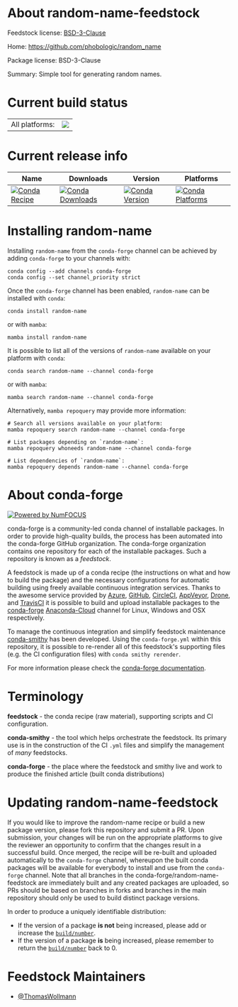 About random-name-feedstock
===========================

Feedstock license: [BSD-3-Clause](https://github.com/conda-forge/random-name-feedstock/blob/main/LICENSE.txt)

Home: https://github.com/phobologic/random_name

Package license: BSD-3-Clause

Summary: Simple tool for generating random names.

Current build status
====================


<table><tr><td>All platforms:</td>
    <td>
      <a href="https://dev.azure.com/conda-forge/feedstock-builds/_build/latest?definitionId=18791&branchName=main">
        <img src="https://dev.azure.com/conda-forge/feedstock-builds/_apis/build/status/random-name-feedstock?branchName=main">
      </a>
    </td>
  </tr>
</table>

Current release info
====================

| Name | Downloads | Version | Platforms |
| --- | --- | --- | --- |
| [![Conda Recipe](https://img.shields.io/badge/recipe-random--name-green.svg)](https://anaconda.org/conda-forge/random-name) | [![Conda Downloads](https://img.shields.io/conda/dn/conda-forge/random-name.svg)](https://anaconda.org/conda-forge/random-name) | [![Conda Version](https://img.shields.io/conda/vn/conda-forge/random-name.svg)](https://anaconda.org/conda-forge/random-name) | [![Conda Platforms](https://img.shields.io/conda/pn/conda-forge/random-name.svg)](https://anaconda.org/conda-forge/random-name) |

Installing random-name
======================

Installing `random-name` from the `conda-forge` channel can be achieved by adding `conda-forge` to your channels with:

```
conda config --add channels conda-forge
conda config --set channel_priority strict
```

Once the `conda-forge` channel has been enabled, `random-name` can be installed with `conda`:

```
conda install random-name
```

or with `mamba`:

```
mamba install random-name
```

It is possible to list all of the versions of `random-name` available on your platform with `conda`:

```
conda search random-name --channel conda-forge
```

or with `mamba`:

```
mamba search random-name --channel conda-forge
```

Alternatively, `mamba repoquery` may provide more information:

```
# Search all versions available on your platform:
mamba repoquery search random-name --channel conda-forge

# List packages depending on `random-name`:
mamba repoquery whoneeds random-name --channel conda-forge

# List dependencies of `random-name`:
mamba repoquery depends random-name --channel conda-forge
```


About conda-forge
=================

[![Powered by
NumFOCUS](https://img.shields.io/badge/powered%20by-NumFOCUS-orange.svg?style=flat&colorA=E1523D&colorB=007D8A)](https://numfocus.org)

conda-forge is a community-led conda channel of installable packages.
In order to provide high-quality builds, the process has been automated into the
conda-forge GitHub organization. The conda-forge organization contains one repository
for each of the installable packages. Such a repository is known as a *feedstock*.

A feedstock is made up of a conda recipe (the instructions on what and how to build
the package) and the necessary configurations for automatic building using freely
available continuous integration services. Thanks to the awesome service provided by
[Azure](https://azure.microsoft.com/en-us/services/devops/), [GitHub](https://github.com/),
[CircleCI](https://circleci.com/), [AppVeyor](https://www.appveyor.com/),
[Drone](https://cloud.drone.io/welcome), and [TravisCI](https://travis-ci.com/)
it is possible to build and upload installable packages to the
[conda-forge](https://anaconda.org/conda-forge) [Anaconda-Cloud](https://anaconda.org/)
channel for Linux, Windows and OSX respectively.

To manage the continuous integration and simplify feedstock maintenance
[conda-smithy](https://github.com/conda-forge/conda-smithy) has been developed.
Using the ``conda-forge.yml`` within this repository, it is possible to re-render all of
this feedstock's supporting files (e.g. the CI configuration files) with ``conda smithy rerender``.

For more information please check the [conda-forge documentation](https://conda-forge.org/docs/).

Terminology
===========

**feedstock** - the conda recipe (raw material), supporting scripts and CI configuration.

**conda-smithy** - the tool which helps orchestrate the feedstock.
                   Its primary use is in the construction of the CI ``.yml`` files
                   and simplify the management of *many* feedstocks.

**conda-forge** - the place where the feedstock and smithy live and work to
                  produce the finished article (built conda distributions)


Updating random-name-feedstock
==============================

If you would like to improve the random-name recipe or build a new
package version, please fork this repository and submit a PR. Upon submission,
your changes will be run on the appropriate platforms to give the reviewer an
opportunity to confirm that the changes result in a successful build. Once
merged, the recipe will be re-built and uploaded automatically to the
`conda-forge` channel, whereupon the built conda packages will be available for
everybody to install and use from the `conda-forge` channel.
Note that all branches in the conda-forge/random-name-feedstock are
immediately built and any created packages are uploaded, so PRs should be based
on branches in forks and branches in the main repository should only be used to
build distinct package versions.

In order to produce a uniquely identifiable distribution:
 * If the version of a package **is not** being increased, please add or increase
   the [``build/number``](https://docs.conda.io/projects/conda-build/en/latest/resources/define-metadata.html#build-number-and-string).
 * If the version of a package **is** being increased, please remember to return
   the [``build/number``](https://docs.conda.io/projects/conda-build/en/latest/resources/define-metadata.html#build-number-and-string)
   back to 0.

Feedstock Maintainers
=====================

* [@ThomasWollmann](https://github.com/ThomasWollmann/)

